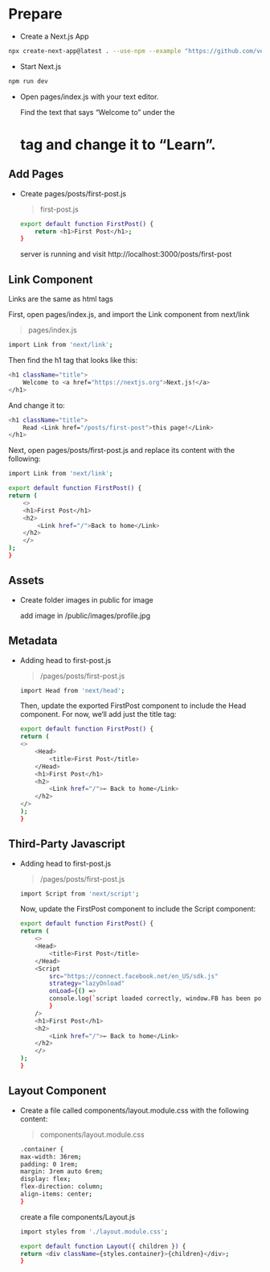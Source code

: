 # Prepare

- Create a Next.js App

```bash
npx create-next-app@latest . --use-npm --example "https://github.com/vercel/next-learn/tree/master/basics/learn-starter"
```

- Start Next.js

```bash
npm run dev
```

- Open pages/index.js with your text editor.

  Find the text that says “Welcome to” under the <h1> tag and change it to “Learn”.

## Add Pages

- Create pages/posts/first-post.js

  > first-post.js

  ```bash
  export default function FirstPost() {
      return <h1>First Post</h1>;
  }
  ```

  server is running and visit http://localhost:3000/posts/first-post

## Link Component

Links are the same as html <a> tags

First, open pages/index.js, and import the Link component from next/link

> pages/index.js

```bash
import Link from 'next/link';
```

Then find the h1 tag that looks like this:

```bash
<h1 className="title">
    Welcome to <a href="https://nextjs.org">Next.js!</a>
</h1>
```

And change it to:

```bash
<h1 className="title">
    Read <Link href="/posts/first-post">this page!</Link>
</h1>
```

Next, open pages/posts/first-post.js and replace its content with the following:

```bash
import Link from 'next/link';

export default function FirstPost() {
return (
    <>
    <h1>First Post</h1>
    <h2>
        <Link href="/">Back to home</Link>
    </h2>
    </>
);
}
```

## Assets

- Create folder images in public for image

  add image in /public/images/profile.jpg

## Metadata

- Adding head to first-post.js

  > /pages/posts/first-post.js

  ```bash
  import Head from 'next/head';
  ```

  Then, update the exported FirstPost component to include the Head component. For now, we‘ll add just the title tag:

  ```bash
  export default function FirstPost() {
  return (
  <>
      <Head>
          <title>First Post</title>
      </Head>
      <h1>First Post</h1>
      <h2>
          <Link href="/">← Back to home</Link>
      </h2>
  </>
  );
  }
  ```

## Third-Party Javascript

- Adding head to first-post.js

  > /pages/posts/first-post.js

  ```bash
  import Script from 'next/script';
  ```

  Now, update the FirstPost component to include the Script component:

  ```bash
  export default function FirstPost() {
  return (
      <>
      <Head>
          <title>First Post</title>
      </Head>
      <Script
          src="https://connect.facebook.net/en_US/sdk.js"
          strategy="lazyOnload"
          onLoad={() =>
          console.log(`script loaded correctly, window.FB has been populated`)
          }
      />
      <h1>First Post</h1>
      <h2>
          <Link href="/">← Back to home</Link>
      </h2>
      </>
  );
  }
  ```

## Layout Component

- Create a file called components/layout.module.css with the following content:

    >components/layout.module.css

    ```bash
    .container {
    max-width: 36rem;
    padding: 0 1rem;
    margin: 3rem auto 6rem;
    display: flex;
    flex-direction: column;
    align-items: center;
    }
    ```

    create a file components/Layout.js
    ```bash
    import styles from './layout.module.css';

    export default function Layout({ children }) {
    return <div className={styles.container}>{children}</div>;
    }
    ```